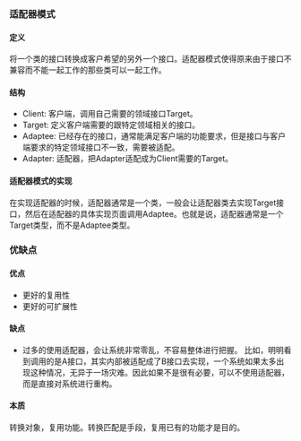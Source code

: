 ### 适配器模式

#### 定义
将一个类的接口转换成客户希望的另外一个接口。适配器模式使得原来由于接口不兼容而不能一起工作的那些类可以一起工作。

#### 结构
 - Client: 客户端，调用自己需要的领域接口Target。
 - Target: 定义客户端需要的跟特定领域相关的接口。
 - Adaptee: 已经存在的接口，通常能满足客户端的功能要求，但是接口与客户端要求的特定领域接口不一致，需要被适配。
 - Adapter: 适配器，把Adapter适配成为Client需要的Target。

#### 适配器模式的实现
在实现适配器的时候，适配器通常是一个类，一般会让适配器类去实现Target接口，然后在适配器的具体实现页面调用Adaptee。也就是说，适配器通常是一个Target类型，而不是Adaptee类型。
 
### 优缺点
#### 优点
 - 更好的复用性
 - 更好的可扩展性

#### 缺点
 - 过多的使用适配器，会让系统非常零乱，不容易整体进行把握。  比如，明明看到调用的是A接口，其实内部被适配成了B接口去实现，一个系统如果太多出现这种情况，无异于一场灾难。因此如果不是很有必要，可以不使用适配器，而是直接对系统进行重构。

#### 本质
转换对象，复用功能。转换匹配是手段，复用已有的功能才是目的。